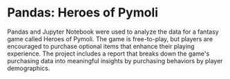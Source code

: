 # Pandas: Heroes of Pymoli

 Pandas and Jupyter Notebook were used to analyze the data for a fantasy game called Heroes of Pymoli. The game is free-to-play, but players are encouraged to purchase optional items that enhance their playing experience. The project includes a report that breaks down the game's purchasing data into meaningful insights by purchasing behaviors by player demographics.

